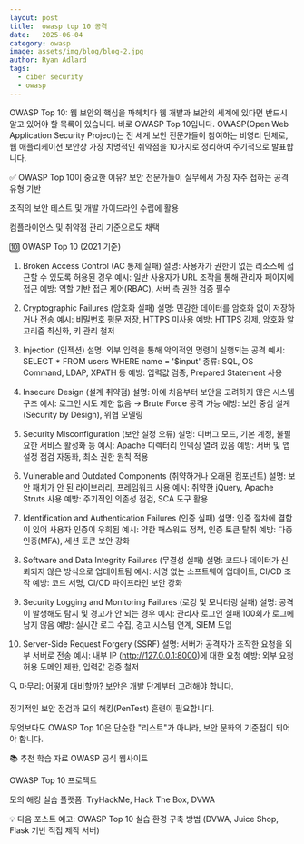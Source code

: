 ```yaml
---
layout: post
title:  owasp top 10 공격
date:   2025-06-04
category: owasp
image: assets/img/blog/blog-2.jpg
author: Ryan Adlard
tags:
  - ciber security
  - owasp
---
```


OWASP Top 10: 웹 보안의 핵심을 파헤치다
웹 개발과 보안의 세계에 있다면 반드시 알고 있어야 할 목록이 있습니다. 바로 OWASP Top 10입니다. OWASP(Open Web Application Security Project)는 전 세계 보안 전문가들이 참여하는 비영리 단체로, 웹 애플리케이션 보안상 가장 치명적인 취약점을 10가지로 정리하여 주기적으로 발표합니다.

✅ OWASP Top 10이 중요한 이유?
보안 전문가들이 실무에서 가장 자주 접하는 공격 유형 기반

조직의 보안 테스트 및 개발 가이드라인 수립에 활용

컴플라이언스 및 취약점 관리 기준으로도 채택

🔟 OWASP Top 10 (2021 기준)
1. Broken Access Control (AC 통제 실패)
설명: 사용자가 권한이 없는 리소스에 접근할 수 있도록 허용된 경우
예시: 일반 사용자가 URL 조작을 통해 관리자 페이지에 접근
예방: 역할 기반 접근 제어(RBAC), 서버 측 권한 검증 필수

2. Cryptographic Failures (암호화 실패)
설명: 민감한 데이터를 암호화 없이 저장하거나 전송
예시: 비밀번호 평문 저장, HTTPS 미사용
예방: HTTPS 강제, 암호화 알고리즘 최신화, 키 관리 철저

3. Injection (인젝션)
설명: 외부 입력을 통해 악의적인 명령이 실행되는 공격
예시: SELECT * FROM users WHERE name = '$input'
종류: SQL, OS Command, LDAP, XPATH 등
예방: 입력값 검증, Prepared Statement 사용

4. Insecure Design (설계 취약점)
설명: 아예 처음부터 보안을 고려하지 않은 시스템 구조
예시: 로그인 시도 제한 없음 → Brute Force 공격 가능
예방: 보안 중심 설계(Security by Design), 위협 모델링

5. Security Misconfiguration (보안 설정 오류)
설명: 디버그 모드, 기본 계정, 불필요한 서비스 활성화 등
예시: Apache 디렉터리 인덱싱 열려 있음
예방: 서버 및 앱 설정 점검 자동화, 최소 권한 원칙 적용

6. Vulnerable and Outdated Components (취약하거나 오래된 컴포넌트)
설명: 보안 패치가 안 된 라이브러리, 프레임워크 사용
예시: 취약한 jQuery, Apache Struts 사용
예방: 주기적인 의존성 점검, SCA 도구 활용

7. Identification and Authentication Failures (인증 실패)
설명: 인증 절차에 결함이 있어 사용자 인증이 우회됨
예시: 약한 패스워드 정책, 인증 토큰 탈취
예방: 다중 인증(MFA), 세션 토큰 보안 강화

8. Software and Data Integrity Failures (무결성 실패)
설명: 코드나 데이터가 신뢰되지 않은 방식으로 업데이트됨
예시: 서명 없는 소프트웨어 업데이트, CI/CD 조작
예방: 코드 서명, CI/CD 파이프라인 보안 강화

9. Security Logging and Monitoring Failures (로깅 및 모니터링 실패)
설명: 공격이 발생해도 탐지 및 경고가 안 되는 경우
예시: 관리자 로그인 실패 100회가 로그에 남지 않음
예방: 실시간 로그 수집, 경고 시스템 연계, SIEM 도입

10. Server-Side Request Forgery (SSRF)
설명: 서버가 공격자가 조작한 요청을 외부 서버로 전송
예시: 내부 IP (http://127.0.0.1:8000)에 대한 요청
예방: 외부 요청 허용 도메인 제한, 입력값 검증 철저

🔍 마무리: 어떻게 대비할까?
보안은 개발 단계부터 고려해야 합니다.

정기적인 보안 점검과 모의 해킹(PenTest) 훈련이 필요합니다.

무엇보다도 OWASP Top 10은 단순한 "리스트"가 아니라, 보안 문화의 기준점이 되어야 합니다.

📚 추천 학습 자료
OWASP 공식 웹사이트

OWASP Top 10 프로젝트

모의 해킹 실습 플랫폼: TryHackMe, Hack The Box, DVWA

💡 다음 포스트 예고: OWASP Top 10 실습 환경 구축 방법 (DVWA, Juice Shop, Flask 기반 직접 제작 서버)


